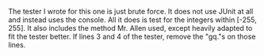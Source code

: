 The tester I wrote for this one is just brute force. It does not use JUnit at all and instead uses the console. All it does is test for the integers within [-255, 255]. It also includes the method Mr. Allen used, except heavily adapted to fit the tester better. If lines 3 and 4 of the tester, remove the "gq."s on those lines.
